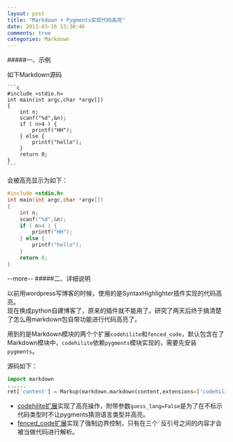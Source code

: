 ```yaml
---
layout: post
title: "Markdown + Pygments实现代码高亮"
date: 2013-03-16 13:30:46
comments: true
categories: Markdown
---
```

#####一、示例

如下Markdown源码	

	```c
	#include <stdio.h>
	int main(int argc,char *argv[])
	{
	    int n;
	    scanf("%d",&n);
	    if ( n>4 ) {
	        printf("HH");
	    } else {
	        printf("hello");
	    }
	    return 0;
	}
	```

会被高亮显示为如下：
```c
#include <stdio.h>
int main(int argc,char *argv[])
{
    int n;
    scanf("%d",&n);
    if ( n>4 ) {
        printf("HH");
    } else {
        printf("hello");
    }
    return 0;
}
```
--more--
#####二、详细说明

以前用wordpress写博客的时候，使用的是SyntaxHighlighter插件实现的代码高亮。	
现在换成python自建博客了，原来的插件就不能用了。研究了两天后终于搞清楚了怎么用markdown包自带功能进行代码高亮了。

用到的是Markdown模块的两个个扩展`codehilite`和`fenced_code`，默认包含在了Markdown模块中，`codehilite`依赖`pygments`模块实现的，需要先安装`pygments`。

源码如下：
```python
import markdown
......
ret['content'] = Markup(markdown.markdown(content,extensions=['codehilite(guess_lang=False)','fenced_code']))
```

+ [codehilite扩展][1]实现了高亮操作，附带参数`guess_lang=False`是为了在不标示代码类型时不让pygments猜测语言类型并高亮。	
+ [fenced_code扩展][2]实现了强制边界控制，只有在三个`` ` ``反引号之间的内容才会被当做代码进行解析。



[1]: http://pythonhosted.org/Markdown/extensions/code_hilite.html "codehilite"
[2]: http://pythonhosted.org/Markdown/extensions/fenced_code_blocks.html "fenced_code"